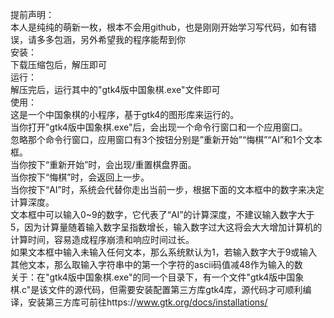 提前声明：   
本人是纯纯的萌新一枚，根本不会用github，也是刚刚开始学习写代码，如有错误，请多多包涵，另外希望我的程序能帮到你     
安装：   
下载压缩包后，解压即可     
运行：   
解压完后，运行其中的"gtk4版中国象棋.exe"文件即可      
使用：   
这是一个中国象棋的小程序，基于gtk4的图形库来运行的。   
当你打开"gtk4版中国象棋.exe"后，会出现一个命令行窗口和一个应用窗口。    
忽略那个命令行窗口，应用窗口有3个按钮分别是”重新开始”“悔棋”“AI”和1个文本框。   
当你按下“重新开始”时，会出现/重置棋盘界面。    
当你按下“悔棋”时，会返回上一步。    
当你按下“AI”时，系统会代替你走出当前一步，根据下面的文本框中的数字来决定计算深度。    
文本框中可以输入0~9的数字，它代表了“AI”的计算深度，不建议输入数字大于5，因为计算量随着输入数字呈指数增长，输入数字过大这将会大大增加计算机的计算时间，容易造成程序崩溃和响应时间过长。    
如果文本框中输入未输入任何文本，那么系统默认为1，若输入数字大于9或输入其他文本，那么取输入字符串中的第一个字符的ascii码值减48作为输入的数       
关于：在"gtk4版中国象棋.exe"的同一个目录下，有一个文件"gtk4版中国象棋.c"是该文件的源代码，但需要安装配置第三方库gtk4库，源代码才可顺利编译，安装第三方库可前往https://www.gtk.org/docs/installations/
